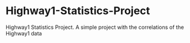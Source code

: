 # Highway1-Statistics-Project
Highway1 Statistics Project. A simple project with the correlations of the Highway1 data
